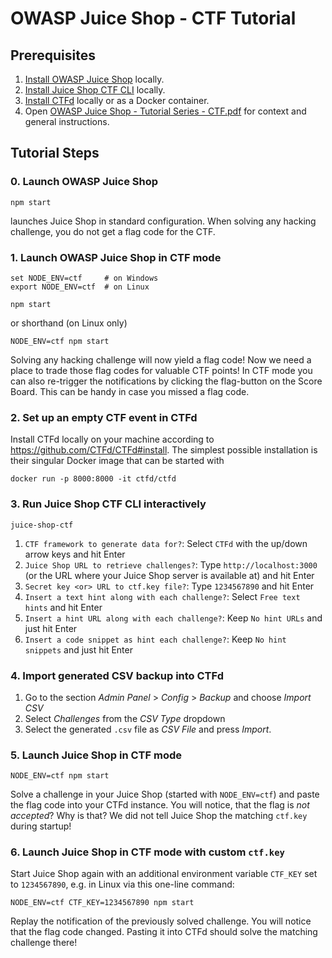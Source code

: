 # OWASP Juice Shop - CTF Tutorial

## Prerequisites

1. [Install OWASP Juice Shop](https://github.com/juice-shop/juice-shop#setup) locally.
2. [Install Juice Shop CTF CLI](https://github.com/juice-shop/juice-shop-ctf#setup----) locally.
3. [Install CTFd](https://github.com/CTFd/CTFd#install) locally or as a Docker container.
4. Open [OWASP Juice Shop - Tutorial Series - CTF.pdf](OWASP%20Juice%20Shop%20-%20Tutorial%20Series%20-%20CTF.pdf) for context and general instructions.

## Tutorial Steps

### 0. Launch OWASP Juice Shop
```
npm start
```
launches Juice Shop in standard configuration. When solving any hacking challenge, you do not get a flag code for the CTF.

### 1. Launch OWASP Juice Shop in CTF mode
```
set NODE_ENV=ctf     # on Windows
export NODE_ENV=ctf  # on Linux

npm start
```
or shorthand (on Linux only)
```
NODE_ENV=ctf npm start
```
Solving any hacking challenge will now yield a flag code! Now we need a place to trade those flag codes for valuable CTF points! In CTF mode you can also re-trigger the notifications by clicking the flag-button on the Score Board. This can be handy in case you missed a flag code.

### 2. Set up an empty CTF event in CTFd

Install CTFd locally on your machine according to <https://github.com/CTFd/CTFd#install>. The simplest possible installation is their singular Docker image that can be started with

```
docker run -p 8000:8000 -it ctfd/ctfd
```

### 3. Run Juice Shop CTF CLI interactively
```
juice-shop-ctf
```

1. `CTF framework to generate data for?`: Select `CTFd` with the up/down arrow keys and hit Enter
2. `Juice Shop URL to retrieve challenges?`: Type `http://localhost:3000` (or the URL where your Juice Shop server is available at) and hit Enter
3. `Secret key <or> URL to ctf.key file?`: Type `1234567890` and hit Enter
4. `Insert a text hint along with each challenge?`: Select `Free text hints` and hit Enter
5. `Insert a hint URL along with each challenge?`: Keep `No hint URLs` and just hit Enter
6. `Insert a code snippet as hint each challenge?`: Keep `No hint snippets` and just hit Enter 

### 4. Import generated CSV backup into CTFd
1. Go to the section _Admin Panel_ > _Config_ > _Backup_ and choose _Import CSV_
2. Select _Challenges_ from the _CSV Type_ dropdown
3. Select the generated `.csv` file as _CSV File_ and press _Import_.

### 5. Launch Juice Shop in CTF mode
```
NODE_ENV=ctf npm start
```

Solve a challenge in your Juice Shop (started with `NODE_ENV=ctf`) and paste the flag code into your CTFd instance. You will notice, that the flag is _not accepted_? Why is that? We did not tell Juice Shop the matching `ctf.key` during startup!

### 6. Launch Juice Shop in CTF mode with custom `ctf.key`
Start Juice Shop again with an additional environment variable `CTF_KEY` set to `1234567890`, e.g. in Linux via this one-line command:
```
NODE_ENV=ctf CTF_KEY=1234567890 npm start
```

Replay the notification of the previously solved challenge. You will notice that the flag code changed. Pasting it into CTFd should solve the matching challenge there!
